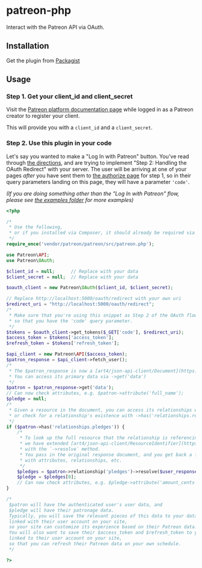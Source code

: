 # patreon-php
Interact with the Patreon API via OAuth.

## Installation

Get the plugin from [Packagist](https://packagist.org/packages/patreon/patreon)

## Usage
### Step 1. Get your client_id and client_secret
Visit the [Patreon platform documentation page](https://www.patreon.com/platform/documentation)
while logged in as a Patreon creator to register your client.

This will provide you with a `client_id` and a `client_secret`.

### Step 2. Use this plugin in your code
Let's say you wanted to make a "Log In with Patreon" button.
You've read through [the directions](https://www.patreon.com/platform/documentation/oauth),
and are trying to implement "Step 2: Handling the OAuth Redirect" with your server.
The user will be arriving at one of your pages *after* you have sent them to [the authorize page](www.patreon.com/oauth2/authorize) for step 1,
so in their query parameters landing on this page,
they will have a parameter `'code'`.

_(If you are doing something other than the "Log In with Patreon" flow, please see [the examples folder](examples) for more examples)_

```php
<?php

/*
 * Use the following,
 * or if you installed via Composer, it should already be required via autoloader
 */
require_once('vendor/patreon/patreon/src/patreon.php');

use Patreon\API;
use Patreon\OAuth;

$client_id = null;      // Replace with your data
$client_secret = null;  // Replace with your data

$oauth_client = new Patreon\OAuth($client_id, $client_secret);

// Replace http://localhost:5000/oauth/redirect with your own uri
$redirect_uri = "http://localhost:5000/oauth/redirect";
/*
 * Make sure that you're using this snippet as Step 2 of the OAuth flow: https://www.patreon.com/platform/documentation/oauth
 * so that you have the 'code' query parameter.
 */
$tokens = $oauth_client->get_tokens($_GET['code'], $redirect_uri);
$access_token = $tokens['access_token'];
$refresh_token = $tokens['refresh_token'];

$api_client = new Patreon\API($access_token);
$patron_response = $api_client->fetch_user();
/*
 * The $patron_response is now a [art4/json-api-client/Document](https://github.com/Art4/json-api-client/blob/master/docs/objects-document.md)
 * You can access its primary data via ->get('data')
 */
$patron = $patron_response->get('data');
// Can now check attributes, e.g. $patron->attribute('full_name');
$pledge = null;
/*
 * Given a resource in the document, you can access its relationships with ->relationship->($relationship_name)
 * or check for a relationship's existence with ->has('relationships.relationship_name')
 */
if ($patron->has('relationships.pledges')) {
    /*
     * To look up the full resource that the relationship is referencing,
     * we have extended [art4/json-api-client/ResourceIdentifier](https://github.com/Art4/json-api-client/blob/master/docs/objects-resource-identifier.md)
     * with the `->resolve` method.
     * You pass in the original response document, and you get back a full resource,
     * with attributes, relationships, etc.
     */
    $pledges = $patron->relationship('pledges')->resolve($user_response);
    $pledge = $pledges[0];
    // Can now check attributes, e.g. $pledge->attribute('amount_cents');
}

/*
 $patron will have the authenticated user's user data, and
 $pledge will have their patronage data.
 Typically, you will save the relevant pieces of this data to your database,
 linked with their user account on your site,
 so your site can customize its experience based on their Patreon data.
 You will also want to save their $access_token and $refresh_token to your database,
 linked to their user account on your site,
 so that you can refresh their Patreon data on your own schedule.
 */

?>
```
